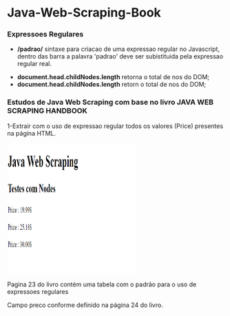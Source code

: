 # Java-Web-Scraping-Book

<h3>Expressoes Regulares</h3>
<ul>
<li><strong>/padrao/</strong> sintaxe para criacao de uma expressao regular no Javascript, dentro das barra a palavra 'padrao' deve ser subistituida pela expressao regular real.</li>
</ul>

<ul>
    <li><strong>document.head.childNodes.length </strong> retorna o total de nos do DOM;</li>
    <li><strong>document.head.childNodes.length </strong> retorn o total de nos do DOM;</li>
</ul>
<h3>Estudos de Java Web Scraping com base no livro <emph>JAVA WEB SCRAPING HANDBOOK</emph></h3> 

1-Extrair com o uso de expressao regular todos os valores (Price) presentes na página HTML.<br><br>
<img src="./img/fig_01.png" width="300px" height="300px">
<p>Pagina 23 do livro contém uma tabela com o padrão para o uso de expressoes regulares</p>
<p>Campo preco conforme definido na página 24 do livro.</p>



